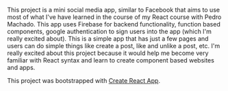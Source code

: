 This project is a mini social media app, similar to Facebook that aims to use most of what I've have learned in the course of my React course with Pedro Machado. This app uses Firebase for backend functionality, function based components, google authentication to sign users into the app (which I'm really excited about). This is a simple app that has just a few pages and users can do simple things like create a post, like and unlike a post, etc. I'm really excited about this project because it would help me become very familiar with React syntax and learn to create component based websites and apps. 


This project was bootstrapped with [Create React App](https://github.com/facebook/create-react-app).
